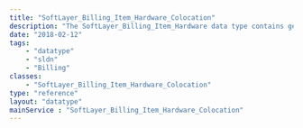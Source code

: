 ```yaml
---
title: "SoftLayer_Billing_Item_Hardware_Colocation"
description: "The SoftLayer_Billing_Item_Hardware data type contains general information relating to a single SoftLayer billing item for hardware. "
date: "2018-02-12"
tags:
    - "datatype"
    - "sldn"
    - "Billing"
classes:
    - "SoftLayer_Billing_Item_Hardware_Colocation"
type: "reference"
layout: "datatype"
mainService : "SoftLayer_Billing_Item_Hardware_Colocation"
---
```

